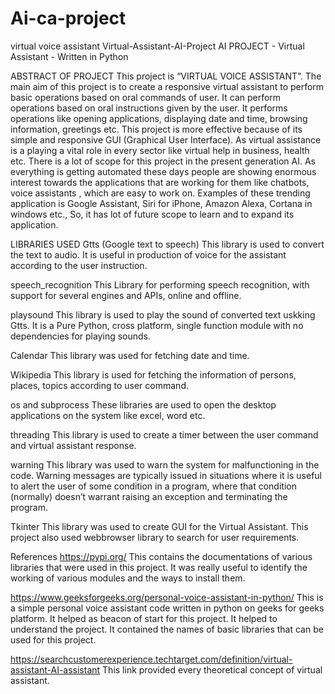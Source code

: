 # Ai-ca-project
virtual voice assistant
Virtual-Assistant-AI-Project
AI PROJECT - Virtual Assistant - Written in Python

ABSTRACT OF PROJECT
This project is “VIRTUAL VOICE ASSISTANT”. The main aim of this project is to create a responsive virtual assistant to perform basic operations based on oral commands of user. It can perform operations based on oral instructions given by the user. It performs operations like opening applications, displaying date and time, browsing information, greetings etc. This project is more effective because of its simple and responsive GUI (Graphical User Interface). As virtual assistance is a playing a vital role in every sector like virtual help in business, health etc. There is a lot of scope for this project in the present generation AI. As everything is getting automated these days people are showing enormous interest towards the applications that are working for them like chatbots, voice assistants , which are easy to work on. Examples of these trending application is Google Assistant, Siri for iPhone, Amazon Alexa, Cortana in windows etc., So, it has lot of future scope to learn and to expand its application.

LIBRARIES USED
Gtts (Google text to speech)
This library is used to convert the text to audio. It is useful in production of voice for the assistant according to the user instruction.

speech_recognition
This Library for performing speech recognition, with support for several engines and APIs, online and offline.

playsound
This library is used to play the sound of converted text uskking Gtts. It is a Pure Python, cross platform, single function module with no dependencies for playing sounds.

Calendar
This library was used for fetching date and time.

Wikipedia
This library is used for fetching the information of persons, places, topics according to user command.

os and subprocess
These libraries are used to open the desktop applications on the system like excel, word etc.

threading
This library is used to create a timer between the user command and virtual assistant response.

warning
This library was used to warn the system for malfunctioning in the code. Warning messages are typically issued in situations where it is useful to alert the user of some condition in a program, where that condition (normally) doesn’t warrant raising an exception and terminating the program.

Tkinter
This library was used to create GUI for the Virtual Assistant. This project also used webbrowser library to search for user requirements.

References
https://pypi.org/
This contains the documentations of various libraries that were used in this project. It was really useful to identify the working of various modules and the ways to install them.

https://www.geeksforgeeks.org/personal-voice-assistant-in-python/
This is a simple personal voice assistant code written in python on geeks for geeks platform. It helped as beacon of start for this project. It helped to understand the project. It contained the names of basic libraries that can be used for this project.

https://searchcustomerexperience.techtarget.com/definition/virtual-assistant-AI-assistant
This link provided every theoretical concept of virtual assistant.
